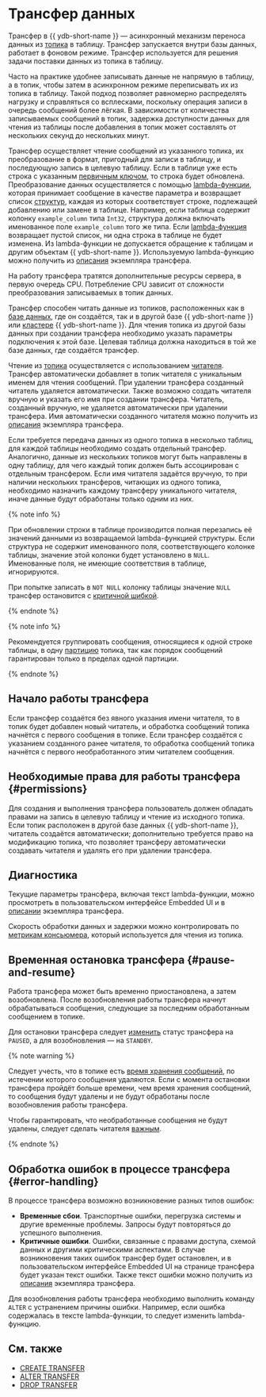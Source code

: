 # Трансфер данных

Трансфер в {{ ydb-short-name }} — асинхронный механизм переноса данных из [топика](glossary.md#topic) в таблицу. Трансфер запускается внутри базы данных, работает в фоновом режиме. Трансфер используется для решения задачи поставки данных из топика в таблицу.

Часто на практике удобнее записывать данные не напрямую в таблицу, а в топик, чтобы затем в асинхронном режиме переписывать их из топика в таблицу. Такой подход позволяет равномерно распределять нагрузку и справляться со всплесками, поскольку операция записи в очередь сообщений более лёгкая. В зависимости от количества записываемых сообщений в топик, задержка доступности данных для чтения из таблицы после добавления в топик может составлять от нескольких секунд до нескольких минут.

Трансфер осуществляет чтение сообщений из указанного топика, их преобразование в формат, пригодный для записи в таблицу, и последующую запись в целевую таблицу. Если в таблице уже есть строка с указанным [первичным ключом](glossary.md#primary-key), то строка будет обновлена. Преобразование данных осуществляется с помощью [lambda-функции](../yql/reference/syntax/expressions.md#lambda), которая принимает сообщение в качестве параметра и возвращает список [структур](../yql/reference/types/containers.md), каждая из которых соответствует строке, подлежащей добавлению или замене в таблице. Например, если таблица содержит колонку `example_column` типа `Int32`, структура должна включать именованное поле `example_column` того же типа.
Если [lambda-функция](../yql/reference/syntax/expressions.md#lambda) возвращает пустой список, ни одна строка в таблице не будет изменена. Из lambda-функции не допускается обращение к таблицам и другим объектам {{ ydb-short-name }}.
Используемую lambda-функцию можно получить из [описания](../reference/ydb-cli/commands/scheme-describe.md) экземпляра трансфера.

На работу трансфера тратятся дополнительные ресурсы сервера, в первую очередь CPU. Потребление CPU зависит от сложности преобразования записываемых в топик данных.

Трансфер способен читать данные из топиков, расположенных как в [базе данных](glossary.md#database), где он создаётся, так и в другой базе {{ ydb-short-name }} или [кластере](glossary.md#cluster) {{ ydb-short-name }}. Для чтения топика из другой базы данных при создании трансфера необходимо указать параметры подключения к этой базе. Целевая таблица должна находиться в той же базе данных, где создаётся трансфер.

Чтение из [топика](glossary.md#topic) осуществляется с использованием [читателя](glossary.md#consumer). Трансфер автоматически добавляет в топик читателя с уникальным именем для чтения сообщений. При удалении трансфера созданный читатель удаляется автоматически. Также возможно создать читателя вручную и указать его имя при создании трансфера. Читатель, созданный вручную, не удаляется автоматически при удалении трансфера. Имя автоматически созданного читателя можно получить из [описания](../reference/ydb-cli/commands/scheme-describe.md) экземпляра трансфера.

Если требуется передача данных из одного топика в несколько таблиц, для каждой таблицы необходимо создать отдельный трансфер. Аналогично, данные из нескольких топиков могут быть направлены в одну таблицу, для чего каждый топик должен быть ассоциирован с отдельным трансфером. Если имя читателя задаётся вручную, то при наличии нескольких трансферов, читающих из одного топика, необходимо назначить каждому трансферу уникального читателя, иначе данные будут обработаны только одним из них.

{% note info %}

При обновлении строки в таблице производится полная перезапись её значений данными из возвращаемой lambda-функцией структуры. Если структура не содержит именованного поля, соответствующего колонке таблицы, значение этой колонки будет установлено в `NULL`. Именованные поля, не имеющие соответствия в таблице, игнорируются.

При попытке записать в `NOT NULL` колонку таблицы значение `NULL` трансфер остановится с [критичной шибкой](#error-handling).

{% endnote %}

{% note info %}

Рекомендуется группировать сообщения, относящиеся к одной строке таблицы, в одну [партицию](glossary.md#partition) топика, так как порядок сообщений гарантирован только в пределах одной партиции.

{% endnote %}

## Начало работы трансфера

Если трансфер создаётся без явного указания имени читателя, то в топик будет добавлен новый читатель, и обработка сообщений топика начнётся с первого сообщения в топике.
Если трансфер создаётся с указанием созданного ранее читателя, то обработка сообщений топика начнётся с первого необработанного этим читателем сообщения.

## Необходимые права для работы трансфера {#permissions}

Для создания и выполнения трансфера пользователь должен обладать правами на запись в целевую таблицу и чтение из исходного топика. Если топик расположен в другой базе данных {{ ydb-short-name }}, читатель создаётся автоматически; дополнительно требуется право на модификацию топика, что позволяет трансферу автоматически создавать читателя и удалять его при удалении трансфера.

## Диагностика

Текущие параметры трансфера, включая текст lambda-функции, можно просмотреть в пользовательском интерфейсе Embedded UI и в [описании](../reference/ydb-cli/commands/scheme-describe.md) экземпляра трансфера.

Скорость обработки данных и задержки можно контролировать по [метрикам консьюмера](../reference/observability/metrics/index.md#topics), который используется для чтения из топика.

## Временная остановка трансфера {#pause-and-resume}

Работа трансфера может быть временно приостановлена, а затем возобновлена. После возобновления работы трансфера начнут обрабатываться сообщения, следующие за последним обработанным сообщением в топике.

Для остановки трансфера следует [изменить](../yql/reference/syntax/alter-transfer.md#examples) статус трансфера на `PAUSED`, а для возобновления — на `STANDBY`.

{% note warning %}

Следует учесть, что в топике есть [время хранения сообщений](topic.md#retention-time), по истечении которого сообщения удаляются. Если с момента остановки трансфера пройдёт больше времени, чем время хранения сообщений, то сообщения будут удалены и не будут обработаны после возобновления работы трансфера.

Чтобы гарантировать, что необработанные сообщения не будут удалены, следует сделать читателя [важным](topic.md#important-consumer).

{% endnote %}

## Обработка ошибок в процессе трансфера {#error-handling}

В процессе трансфера возможно возникновение разных типов ошибок:

* **Временные сбои**. Транспортные ошибки, перегрузка системы и другие временные проблемы. Запросы будут повторяться до успешного выполнения.
* **Критичные ошибки**. Ошибки, связанные с правами доступа, схемой данных и другими критическими аспектами. В случае возникновения таких ошибок трансфер будет остановлен, и в пользовательском интерфейсе Embedded UI на странице трансфера будет указан текст ошибки. Также текст ошибки можно получить из [описания](../reference/ydb-cli/commands/scheme-describe.md) экземпляра трансфера.

Для возобновления работы трансфера необходимо выполнить команду `ALTER` с устранением причины ошибки. Например, если ошибка содержалась в тексте lambda-функции, то следует изменить lambda-функцию.

## См. также

* [CREATE TRANSFER](../yql/reference/syntax/create-transfer.md)
* [ALTER TRANSFER](../yql/reference/syntax/alter-transfer.md)
* [DROP TRANSFER](../yql/reference/syntax/drop-transfer.md)
